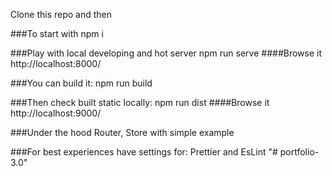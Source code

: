 Clone this repo and then

###To start with
npm i

###Play with local developing and hot server
npm run serve
####Browse it http://localhost:8000/

###You can build it: 
npm run build

###Then check built static locally:
npm run dist
####Browse it http://localhost:9000/



###Under the hood
Router, Store with simple example

###For best experiences have settings for:
Prettier and EsLint
"# portfolio-3.0"  
